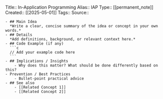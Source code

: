 Title:: In-Application Programming
  Alias:: IAP 
  Type:: [[permanent_note]]
  Created:: [[2025-05-01]]
  Tags:: 
  Source::

	- ## Main Idea  
	  *Write a clear, concise summary of the idea or concept in your own words.*
	- ## Details  
	  *Add definitions, background, or relevant context here.*
	- ## Code Example (if any)  
	  ```c
	  // Add your example code here
	  ```
	- ## Implications / Insights
		- Why does this matter? What should be done differently based on this?
	- Prevention / Best Practices
		- Bullet-point practical advice
	- ## See also
		- [[Related Concept 1]]
		- [[Related Concept 2]]